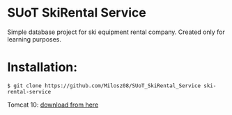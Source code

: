 # SUoT SkiRental Service
Simple database project for ski equipment rental company. Created only for learning purposes.

# Installation:
```
$ git clone https://github.com/Milosz08/SUoT_SkiRental_Service ski-rental-service
```

Tomcat 10: [download from here](https://dlcdn.apache.org/tomcat/tomcat-10/v10.0.27/bin/apache-tomcat-10.0.27.zip)
